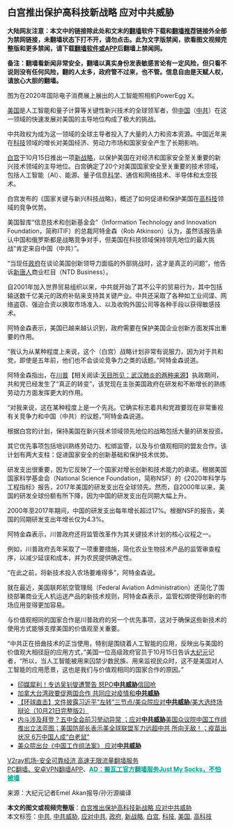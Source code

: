  <h2>白宫推出保护高科技新战略 应对中共威胁</h2> <p class="notice"><b>大陆网友注意：本文中的链接除此处和文末的<a href="https://github.com/bannedbook/fanqiang" >翻墙</a>软件下载和<a href="https://github.com/killgcd/justmysocks/blob/master/README.md">翻墙推荐</a>链接外全部为禁网链接，未翻墙状态下打不开，请勿点击。此为文字版禁闻，欲看图文视频完整版和更多禁闻，请下载<a href="https://github.com/bannedbook/fanqiang">翻墙软件或APP</a>后翻墙上禁闻网。</p><p>备注：翻墙看新闻非常安全，翻墙以真实身份发表敏感言论有一定风险，但只看不说则没有任何风险，翻的人太多，政府管不过来，也不管。信息自由是天赋人权，请放心大胆的翻墙。</b></p>  <div class="entry"> <p id="conimg"></p> <p>图为在2020年国际电子消费展上展出的人工智能照相机PowerEgg X。</p> <p><a href="https://www.bannedbook.org/bnews/tag/%e7%be%8e%e5%9b%bd/" class="st_tag internal_tag" rel="tag" title="标签 美国 下的日志">美国</a>是人工智能和量子计算等关键性新兴技术的全球领军者，但<span class='wp_keywordlink_affiliate'><a href="https://www.bannedbook.org/" title="中国" target="_blank">中国</a></span>（<a href="https://www.bannedbook.org/bnews/tag/%e4%b8%ad%e5%85%b1/" class="st_tag internal_tag" rel="tag" title="标签 中共 下的日志">中共</a>）在这一领域的快速发展对美国的主导地位构成了极大的挑战。</p> <p>中共政权为成为这一领域的全球主导者投入了大量的人力和资本资源。中国近年来在<a href="https://www.bannedbook.org/bnews/tag/%E7%A7%91%E6%8A%80/" class="st_tag internal_tag" rel="tag" title="标签 科技 下的日志">科技</a>领域的增长对美国经济、劳动力市场和国家安全产生了长期影响。</p> <p><a href="https://www.bannedbook.org/bnews/tag/%e7%99%bd%e5%ae%ab/" class="st_tag internal_tag" rel="tag" title="标签 白宫 下的日志">白宫</a>于10月15日推出一项<a href="https://www.bannedbook.org/bnews/tag/%E6%96%B0%E6%88%98%E7%95%A5/" class="st_tag internal_tag" rel="tag" title="标签 新战略 下的日志">新战略</a>，以保护美国在对经济和国家安全至关重要的新兴技术领域的主导地位。白宫确定了20个对美国国家安全至关重要的技术领域，包括人工智能（AI）、能源、量子信息<span class='wp_keywordlink'><a href="https://www.bannedbook.org/forum11/topic309.html" title="禁片：“科学”的棍子" target="_blank">科学</a></span>、通信和网络技术、半导体和太空技术。</p> <p>白宫发布的《国家关键与新兴科技战略》，概述了如何促进和保护美国在<a href="https://www.bannedbook.org/bnews/tag/%e9%ab%98%e7%a7%91%e6%8a%80/" class="st_tag internal_tag" rel="tag" title="标签 高科技 下的日志">高科技</a>领域的竞争优势。</p>  <p>美国智库“信息技术和创新基金会”（Information Technology and Innovation Foundation，简称ITIF）的总裁阿特金森（Rob Atkinson）认为，虽然该报告承认中国和俄罗斯都是战略竞争对手，但美国在科技领域保持领先地位的最大挑战“肯定来自中国（中共）”。</p> <p>“当现任<a href="https://www.bannedbook.org/bnews/tag/%e6%94%bf%e5%ba%9c/" class="st_tag internal_tag" rel="tag" title="标签 政府 下的日志">政府</a>在谈论美国创新领导力面临的外部挑战时，这才是真正的问题”，他告诉<span class='wp_keywordlink_affiliate'><a href="https://www.ntdtv.com/" title="新唐人">新唐人</a></span>商业栏目（NTD Business）。</p> <p>自2001年加入世界贸易组织以来，中共就开始了其不公平的贸易行为，其中包括输送数千亿美元的政府补贴来支持其关键产业。中共还采取了各种如工业间谍、网络盗窃、强迫合资以换取市场准入、以及收购外国公司等各种手段以获得敏感技术。</p> <p>阿特金森表示，美国已越来越认识到，政府需要在保护美国企业创新方面发挥出重要的作用。</p> <p>“我认为从某种程度上来说，这个（白宫）战略计划非常有说服力，因为对于共和党，即使是五年前，他们也不会谈论竞争力之类的话题。”阿特金森说道。</p> <p>阿特金森指出，在<span class='wp_keywordlink'><a href="https://www.bannedbook.org/bnews/comments/20200816/1381118.html" title="天目所见：川普将再赢总统大选 共和党掌参众两院" target="_blank">川普</a></span>【相关阅读:<a href='https://www.bannedbook.org/bnews/comments/20200816/1381123.html' target='_blank'>天目所见：武汉肺炎的两种来源</a>】执政期间，共和党已经发生了“真正的转变”，该党现在主张美国政府在研发和不断增长的熟练劳动力方面发挥更大的作用。</p>  <p>“对我来说，这在某种程度上是一个先兆。它确实标志着共和党政要现在非常重视有关竞争力和中国（中共）的议题，”阿特金森说道。</p> <p>根据白宫的计划，保持美国在新兴技术领域领先地位的战略包括大量的研发投资。</p> <p>其它优先事项包括培训熟练劳动力、松绑监管，以及与价值观相同的盟友合作。该计划有两大支柱：促进国家安全的创新基础和保护技术优势。</p> <p>研发支出很重要，因为它反映了一个国家对增长创新和技术能力的承诺。根据美国国家科学基金会（National Science Foundation，简称NSF）的《2020年科学与工程指标》报告，2017年美国的研发支出在全球领先。然而，自2000年以来，美国的研发全球份额有所下降，因为中国的研发支出在同期大幅上升。</p> <p>2000年至2017年期间，中国的研发支出每年增长超过17%。根据NSF的报告，美国的同期研发支出年增长仅为4.3%。</p> <p>阿特金森表示，川普政府还将监管改革作为其关键技术计划的核心议程之一。</p>  <p>例如，川普政府去年采取了一项重要措施，简化农业生物技术产品的监管审查程序，以减少延误和成本，并为农民提供确定性。</p> <p>“在此之前，将新技术投入农场要难得多”，阿特金森说。</p> <p>就在最近，美国联邦航空管理局（Federal Aviation Administration）还简化了围绕部署商业无人机运送产品的新技术规则，阿特金森表示，监管松绑使得创新的市场应用变得更加容易。</p> <p>与价值观相同的国家合作是川普政府的另一个优先事项，这对于确保这些新技术的使用方式能够支撑美国的价值观至关重要。</p> <p>“中共正在扭曲技术的正当使用，特别是围绕着人工智能的应用，反映出与美国的价值观大相径庭的应用方式，”美国一位高级政府官员于10月15日告诉<span class='wp_keywordlink_affiliate'><a href="http://www.epochtimes.com/" title="大纪元" target="_blank">大纪元</a></span>记者，“所以，当人工智能被用来囚禁少数民族、用来监视民众时，这不是美国对人工智能的应用愿景，这也是我们与价值观相同的国家合作的原因。”</p> <ul class='op-related-articles' title='相关阅读'> <li><a href='https://www.bannedbook.org/bnews/cnnews/hknews/20201024/1419489.html' target='_blank'>印媒犀利！专访吴钊燮遭警告 怒PO<b>中共威胁</b>信回呛</a></li> <li><a href='https://www.bannedbook.org/bnews/comments/20201022/1418210.html' target='_blank'>加拿大台湾政要促两国合作 共同应对疫情和<b>中共威胁</b></a></li> <li><a href='https://www.bannedbook.org/bnews/bannedvideo/20201022/1418042.html' target='_blank'>【环球直击】文件披露习近平“左转”三节点/美众院应对<b>中共威胁</b>/美大选终场辩论（10月21日完整版2）</a></li> <li><a href='https://www.bannedbook.org/bnews/bannedvideo/20201022/1417963.html' target='_blank'>内斗涉及拜登？五中全会前习举动异常 ；应对<b>中共威胁</b>美国众议院中国工作组推出立法蓝图；美国防部长表示美全球联盟军力远超中共 所向无敌！；疫苗出状况 6万中国人成“白老鼠”</a></li> <li><a href='https://www.bannedbook.org/bnews/bannedvideo/20201022/1417947.html' target='_blank'>美众院出台《中国工作组法案》 应对<b>中共威胁</b></a></li> </ul> <p class="texttj"> <a href="https://www.bannedbook.org/forum23/topic22702.html" target="_blank">V2ray机场-安全可靠经济 高速无限流量翻墙服务</a><br/> <a href="https://github.com/bannedbook/fanqiang/wiki/%E7%A6%81%E9%97%BB%E7%BD%91%E5%AE%89%E5%8D%93%E7%BF%BB%E5%A2%99%E6%96%B0%E9%97%BBAPP" target="_blank">PC翻墙、安卓VPN翻墙APP</a>、<span onclick="window.open('https://github.com/killgcd/justmysocks/blob/master/README.md')" style="font-weight:bold;color:#00A191;cursor:pointer;text-decoration:underline;outline:none">AD：搬瓦工官方翻墙服务Just My Socks，不怕被墙</span></p><p> 来源：大纪元记者Emel Akan报导/孙洐源编译 </p> <a name='sharetosocial'></a>       <div><b>本文的图文或视频完整版</b>：<a href='https://www.bannedbook.org/bnews/cbnews/20201024/1419509.html'>白宫推出保护高科技新战略 应对中共威胁</a></div>  </div><!--END ENTRY--> <div class="postfooter"> <div>本文标签：<a href="https://www.bannedbook.org/bnews/tag/%e4%b8%ad%e5%85%b1/" rel="tag">中共</a>, <a href="https://www.bannedbook.org/bnews/tag/%E4%B8%AD%E5%85%B1%E5%A8%81%E8%83%81/" rel="tag">中共威胁</a>, <a href="https://www.bannedbook.org/bnews/tag/%E5%BA%94%E5%AF%B9%E4%B8%AD%E5%85%B1/" rel="tag">应对中共</a>, <a href="https://www.bannedbook.org/bnews/tag/%e6%94%bf%e5%ba%9c/" rel="tag">政府</a>, <a href="https://www.bannedbook.org/bnews/tag/%E6%96%B0%E6%88%98%E7%95%A5/" rel="tag">新战略</a>, <a href="https://www.bannedbook.org/bnews/tag/%e7%99%bd%e5%ae%ab/" rel="tag">白宫</a>, <a href="https://www.bannedbook.org/bnews/tag/%E7%A7%91%E6%8A%80/" rel="tag">科技</a>, <a href="https://www.bannedbook.org/bnews/tag/%e7%be%8e%e5%9b%bd/" rel="tag">美国</a>, <a href="https://www.bannedbook.org/bnews/tag/%e9%ab%98%e7%a7%91%e6%8a%80/" rel="tag">高科技</a></div>  </div><!--END POSTFOOTER--> 